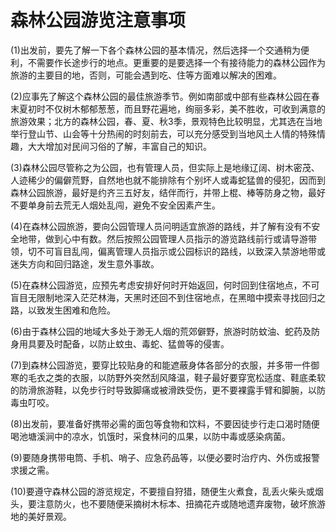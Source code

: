 # 森林公园游览注意事项
(1)出发前，要先了解一下各个森林公园的基本情况，然后选择一个交通稍为便利，不需要作长途步行的地点。更重要的是要选择一个有接待能力的森林公园作为旅游的主要目的地，否则，可能会遇到吃、住等方面难以解决的困难。

(2)应事先了解这个森林公园的最佳旅游季节。例如南部或中部有些森林公园在春末夏初时不仅树木郁郁葱葱，而且野花遍地，绚丽多彩，美不胜收，可收到满意的旅游效果；北方的森林公园，春、夏、秋3季，景观特色比较明显，尤其选在当地举行登山节、山会等十分热闹的时刻前去，可以充分感受到当地风土人情的特殊情趣，大大增加对民间习俗的了解，丰富自己的知识。

(3)森林公园尽管称之为公园，也有管理人员，但实际上是地缘辽阔、树木密茂、人迹稀少的偏僻荒野，自然地也就不能排除有个别坏人或毒蛇猛兽的侵犯，因而到森林公园旅游，最好是约齐三五好友，结伴而行，并带上棍、棒等防身之物，最好不要单身前去荒无人烟处乱闯，避免不安全因素产生。

(4)在森林公园旅游，要向公园管理人员问明适宜旅游的路线，并了解有没有不安全地带，做到心中有数。然后按照公园管理人员指示的游览路线前行或请导游带领，切不可盲目乱闯，偏离管理人员指示或公园标识的路线，以致深入禁游地带或迷失方向和回归路途，发生意外事故。

(5)在森林公园游览，应预先考虑安排好何时开始返回，何时回到住宿地点，不可盲目无限制地深入茫茫林海，天黑时还回不到住宿地点，在黑暗中摸索寻找回归之路，以致发生困难和危险。

(6)由于森林公园的地域大多处于渺无人烟的荒郊僻野，旅游时防蚊油、蛇药及防身用具要及时配备，以防止蚊虫、毒蛇、猛兽等的侵害。

(7)到森林公园游览，要穿比较贴身的和能遮蔽身体各部分的衣服，并多带一件御寒的毛衣之类的衣服，以防野外突然刮风降温，鞋子最好要穿宽松适度、鞋底柔软的防滑旅游鞋，以免步行时导致脚痛或被滑跌受伤，更不要裸露手臂和脚腕，以防毒虫叮咬。

(8)出发前，要准备好携带必需的面包等食物和饮料，不要因徒步行走口渴时随便喝池塘溪涧中的凉水，饥饿时，采食林问的瓜果，以防中毒或感染病菌。

(9)要随身携带电筒、手机、哨子、应急药品等，以便必要时治疗内、外伤或报警求援之需。

(10)要遵守森林公园的游览规定，不要擅自狩猎，随便生火煮食，乱丢火柴头或烟头，要注意防火，也不要随便采摘树木标本、扭摘花卉或随地遗弃废物，破坏旅游地的美好景观。
